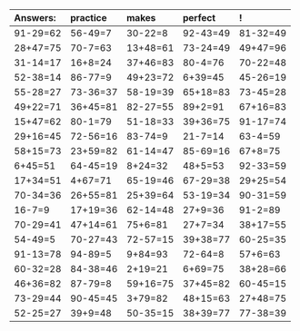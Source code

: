 | Answers: | practice | makes | perfect | ! |
| :--- | :--- | :--- | :--- | :--- |
| 91-29=62 | 56-49=7 | 30-22=8 | 92-43=49 | 81-32=49 | 
| 28+47=75 | 70-7=63 | 13+48=61 | 73-24=49 | 49+47=96 | 
| 31-14=17 | 16+8=24 | 37+46=83 | 80-4=76 | 70-22=48 | 
| 52-38=14 | 86-77=9 | 49+23=72 | 6+39=45 | 45-26=19 | 
| 55-28=27 | 73-36=37 | 58-19=39 | 65+18=83 | 73-45=28 | 
| 49+22=71 | 36+45=81 | 82-27=55 | 89+2=91 | 67+16=83 | 
| 15+47=62 | 80-1=79 | 51-18=33 | 39+36=75 | 91-17=74 | 
| 29+16=45 | 72-56=16 | 83-74=9 | 21-7=14 | 63-4=59 | 
| 58+15=73 | 23+59=82 | 61-14=47 | 85-69=16 | 67+8=75 | 
| 6+45=51 | 64-45=19 | 8+24=32 | 48+5=53 | 92-33=59 | 
| 17+34=51 | 4+67=71 | 65-19=46 | 67-29=38 | 29+25=54 | 
| 70-34=36 | 26+55=81 | 25+39=64 | 53-19=34 | 90-31=59 | 
| 16-7=9 | 17+19=36 | 62-14=48 | 27+9=36 | 91-2=89 | 
| 70-29=41 | 47+14=61 | 75+6=81 | 27+7=34 | 38+17=55 | 
| 54-49=5 | 70-27=43 | 72-57=15 | 39+38=77 | 60-25=35 | 
| 91-13=78 | 94-89=5 | 9+84=93 | 72-64=8 | 57+6=63 | 
| 60-32=28 | 84-38=46 | 2+19=21 | 6+69=75 | 38+28=66 | 
| 46+36=82 | 87-79=8 | 59+16=75 | 37+45=82 | 60-45=15 | 
| 73-29=44 | 90-45=45 | 3+79=82 | 48+15=63 | 27+48=75 | 
| 52-25=27 | 39+9=48 | 50-35=15 | 38+39=77 | 77-38=39 | 
